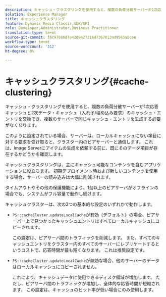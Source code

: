 ```yaml
---
description: キャッシュ・クラスタリングを使用すると、複数の負荷分散サーバーが1次応答キャッシュと2次データ・キャッシュ（入れ子/埋め込み要求）のキャッシュ・エントリを交換でき、複数のサーバーで同じキャッシュ・エントリを生成する必要がなくなります。
solution: Experience Manager
title: キャッシュクラスタリング
feature: Dynamic Media Classic,SDK/API
role: Developer,Administrator,Business Practitioner
translation-type: tm+mt
source-git-commit: f6c97606d7a4209427316d7367013ad9585a5cae
workflow-type: tm+mt
source-wordcount: '312'
ht-degree: 0%

---
```



# キャッシュクラスタリング{#cache-clustering}

キャッシュ・クラスタリングを使用すると、複数の負荷分散サーバーが1次応答キャッシュと2次データ・キャッシュ（入れ子/埋め込み要求）のキャッシュ・エントリを交換でき、複数のサーバーで同じキャッシュ・エントリを生成する必要がなくなります。

このように設定されている場合、サーバーは、ローカルキャッシュにない項目に対する要求を受け取ると、クラスター内のピアサーバーと通信します。 これは、Image Serverにアイテムの生成を依頼する前に、既にそのデータ項目が存在するかどうかを確認します。

キャッシュクラスタリングは、主にキャッシュ可能なコンテンツを含むアプリケーションに役立ちます。 初期デプロイメント時および新しいコンテンツを使用する場合、サーバーの読み込みは大幅に削減されます。

タイムアウトやその他の保護機能により、1台以上のピアサーバがオフラインの場合でも、システムがフル容量で動作し続けます。

キャッシュクラスターは、次の2つの基本的な設定のいずれかで動作します。

* `PS::cacheCluster.updateLocalCache`が有効（デフォルト）の場合、ピアサーバー上で見つかったキャッシュエントリはすべてローカルキャッシュにコピーされます。

   この設定は、ピアサーバ間のトラフィックを削減します。 また、すべてのキャッシュエントリをクラスター内のすべてのサーバーにレプリケートするというコストで、応答時間が最も短くなります。 これは推奨設定です。

* `PS::cacheCluster.updateLocalCache`が無効な場合、他のサーバーのデータはローカルキャッシュにコピーされません。

   これにより、キャッシュデータに使用できるディスク領域が増加します。 ただし、ピアサーバ間のトラフィックが増加し、全体的な応答時間が短縮されます。 この設定は、キャッシュのヒット率が低い場合にのみ使用します。

